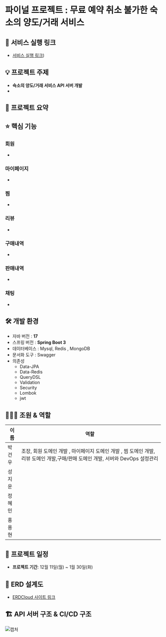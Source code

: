 # 파이널 프로젝트 : 무료 예약 취소 불가한 숙소의 양도/거래 서비스

## 🎢 서비스 실행 링크

- [서비스 실행 링크]([https://dev.dhlbrqe2v28e4.amplifyapp.com/home))

## 💡 프로젝트 주제

- **숙소의 양도/거래 서비스 API 서버 개발**
- 

## 📝 프로젝트 요약



## ⭐️ 핵심 기능

### 회원

- 

### 마이페이지

- 

### 찜

- 

### 리뷰
- 

### 구매내역
- 

### 판매내역
- 

### 채팅
- 


## 🛠️ 개발 환경

- 자바 버전 : **17**
- 스프링 버전 : **Spring Boot 3**
- 데이터베이스 : Mysql, Redis , MongoDB 
- 문서화 도구 : Swagger
- 의존성
    - Data-JPA
    - Data-Redis
    - QueryDSL
    - Validation
    - Security
    - Lombok
    - jwt



## 🧑‍🤝‍🧑 조원 & 역할

| 이름  | 역할                             |
|-----|--------------------------------|
| 박건우 | 조장, 회원 도메인 개발 , 마이페이지 도메인 개발 , 찜 도메인 개발, 리뷰 도메인 개발,구매/판매 도메인 개발, 서버와 DevOps 설정관리|
| 성지운 |     |
| 정혜민 | |
| 홍용현 | |

## 🚀 프로젝트 일정

- **프로젝트 기간**: 12월 11일(월) ~ 1월 30일(화)

## 📐 ERD 설계도

- [ERDCloud 사이트 링크](https://www.erdcloud.com/d/eoDe4Y9aag2Eerjxw) 


## 🏗 API 서버 구조 & CI/CD 구조

![캡처](https://github.com/catchroom/BE_CatchRoom/assets/50697545/f15ab45d-4626-4e02-a85e-74bac12ed312)


